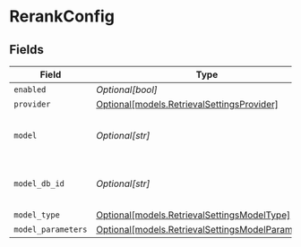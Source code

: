 # RerankConfig


## Fields

| Field                                                                                              | Type                                                                                               | Required                                                                                           | Description                                                                                        |
| -------------------------------------------------------------------------------------------------- | -------------------------------------------------------------------------------------------------- | -------------------------------------------------------------------------------------------------- | -------------------------------------------------------------------------------------------------- |
| `enabled`                                                                                          | *Optional[bool]*                                                                                   | :heavy_minus_sign:                                                                                 | N/A                                                                                                |
| `provider`                                                                                         | [Optional[models.RetrievalSettingsProvider]](../models/retrievalsettingsprovider.md)               | :heavy_minus_sign:                                                                                 | N/A                                                                                                |
| `model`                                                                                            | *Optional[str]*                                                                                    | :heavy_minus_sign:                                                                                 | The name of the model to use                                                                       |
| `model_db_id`                                                                                      | *Optional[str]*                                                                                    | :heavy_minus_sign:                                                                                 | The ID of the model in the database                                                                |
| `model_type`                                                                                       | [Optional[models.RetrievalSettingsModelType]](../models/retrievalsettingsmodeltype.md)             | :heavy_minus_sign:                                                                                 | N/A                                                                                                |
| `model_parameters`                                                                                 | [Optional[models.RetrievalSettingsModelParameters]](../models/retrievalsettingsmodelparameters.md) | :heavy_minus_sign:                                                                                 | N/A                                                                                                |
